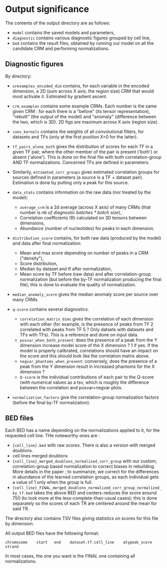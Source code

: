 # Output significance

The contents of the output directory are as follows:

- `model` contains the saved models and parameters,
- `diagnostic` contains various diagnostic figures grouped by cell line,
- `bed` contains the result files, obtained by running our model on all the candidate CRM and performing normalizations.


## Diagnostic figures

By directory:

- `urexamples_encoded_dim` contains, for each variable in the encoded dimension, a 2D (sum across X axis, the region size) CRM that would most activate it. Estimated by gradient ascent.

- `crm_examples` contains some example CRMs. Each number is the same given CRM : for each there is a "before" (its tensor representation), "rebuilt" (the output of the model) and "anomaly" (difference between the two, which is 3D). 2D figs are maximum across X axis (region size).

- `conv_kernels` contains the weights of all convolutional filters, for datasets and TFs (only at the first position X=0 for the latter).

- `tf_pairs_alone_both` gives the distribution of scores for each TF in a given TF pair, where the other member of the pair is present ('both') or absent ('alone'). This is done on the final file with both correlation-group AND TF normalizations. Concerned TFs are defined in parameters.

- Similarily, `estimated_corr_groups` gives estimated correlation groups for sources defined in parameters (a source is a TF + dataset pair). Estimation is done by putting only a peak for this source.

- `data_stats` contains information on the raw data (nor treated by the model):
  - `average_crm` is a 2d average (across X axis) of many CRMs (that number is *nb of diagnostic batches \* batch size*),
  - Correlation coefficients (R) calculated on 3D tensors between dimensions,
  - Abundance (number of nucleotides) for peaks in each dimension.

- `distribution_score` contains, for both raw data (produced by the model) and data after final normalization:
  - Mean and max score depending on number of peaks in a CRM ("density"),
  - Score distribution,
  - Median by dataset and tf after normalization,
  - Mean score by TF before (raw data) and after correlation-group normalization (but before the by-TF normalization producing the final file); this is done to evaluate the quality of normalization.

- `median_anomaly_score` gives the median anomaly score per source over many CRMs.

- `q-score` contains several diagnostics.
  - `correlation_matrix_dims` gives the correlation of each dimension with each other (for example, is the presence of peaks from TF 2 correlated with peaks from TF 5 ? Only datsets with datasets and TFs with TFs). This is a reference and done on input data.
  - `posvar_when_both_present`: does the presence of a peak from the Y dimension increase model score of the X dimension ? 1 if yes. If the model is properly calibrated, correlations should have an impact on the score and this should look like the correlation matrix above.
  - `negvar_phantoms_when_present`: conversely, does the presence of a peak from the Y dimension result in increased phantoms for the X dimension ?
  - `Q-score` is the individual contributions of each pair to the Q-score (with numerical values as a tsv, which is roughly the difference between the correlation and posvar+negvar plots.


- `normalization_factors` give the correlation-group normalization factors (before the final by-TF normalization).

## BED files

Each BED has a name depending on the normalizations applied to it, for the requested cell line. THe noteworthy ones are :
- `{cell_line}.bed` with raw scores. There is also a version with merged doublons.
- cell lines merged doublons
- `{cell_line}_merged_doublons_normalized_corr_group` with our custom, correlation-group based normalization to correct biases in rebuilding. More details in the paper ; to summarize, we correct for the differences in abundance of the learned correlation groups, as each individual gets a value of 1 only when the group is full.
- `{cell_line}_FINAL_merged_doublons_normalized_corr_group_normalized_by_tf.bed` takes the above BED and centers-reduces the score around 750 (to look more at the less-complete-than-usual cases); this is done separately so the scores of each TR are centered around the mean for said TR.

The directory also contains TSV files giving statistics on scores for this file by dimension.

All output BED files have the following format:

```
chromosome    start   end    dataset.tf.cell_line    atypeak_score   strand
```

In most cases, the one you want is the *FINAL* one containing all normalizations.
